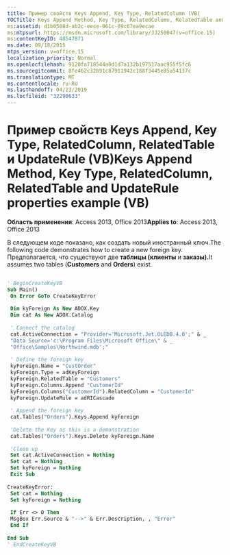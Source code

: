 ```yaml
---
title: Пример свойств Keys Append, Key Type, RelatedColumn (VB)
TOCTitle: Keys Append Method, Key Type, RelatedColumn, RelatedTable and UpdateRule properties example (VB)
ms:assetid: d1b0508d-ab2c-eece-061c-09c67ea9ecae
ms:mtpsurl: https://msdn.microsoft.com/library/JJ250047(v=office.15)
ms:contentKeyID: 48547871
ms.date: 09/18/2015
mtps_version: v=office.15
localization_priority: Normal
ms.openlocfilehash: 9120fa718544a0d1d7a132b197517aac955f5fc6
ms.sourcegitcommit: 8fe462c32b91c87911942c188f3445e85a54137c
ms.translationtype: MT
ms.contentlocale: ru-RU
ms.lasthandoff: 04/23/2019
ms.locfileid: "32290633"
---
```

# <a name="keys-append-method-key-type-relatedcolumn-relatedtable-and-updaterule-properties-example-vb"></a><span data-ttu-id="b607b-102">Пример свойств Keys Append, Key Type, RelatedColumn, RelatedTable и UpdateRule (VB)</span><span class="sxs-lookup"><span data-stu-id="b607b-102">Keys Append Method, Key Type, RelatedColumn, RelatedTable and UpdateRule properties example (VB)</span></span>


<span data-ttu-id="b607b-103">**Область применения**: Access 2013, Office 2013</span><span class="sxs-lookup"><span data-stu-id="b607b-103">**Applies to**: Access 2013, Office 2013</span></span>

<span data-ttu-id="b607b-104">В следующем коде показано, как создать новый иностранный ключ.</span><span class="sxs-lookup"><span data-stu-id="b607b-104">The following code demonstrates how to create a new foreign key.</span></span> <span data-ttu-id="b607b-105">Предполагается, что существуют две **таблицы (клиенты** и **заказы).**</span><span class="sxs-lookup"><span data-stu-id="b607b-105">It assumes two tables (**Customers** and **Orders**) exist.</span></span>

```vb 
 
' BeginCreateKeyVB 
Sub Main() 
 On Error GoTo CreateKeyError 
 
 Dim kyForeign As New ADOX.Key 
 Dim cat As New ADOX.Catalog 
 
 ' Connect the catalog 
 cat.ActiveConnection = "Provider='Microsoft.Jet.OLEDB.4.0';" & _ 
 "Data Source='c:\Program Files\Microsoft Office\" & _ 
 "Office\Samples\Northwind.mdb';" 
 
 ' Define the foreign key 
 kyForeign.Name = "CustOrder" 
 kyForeign.Type = adKeyForeign 
 kyForeign.RelatedTable = "Customers" 
 kyForeign.Columns.Append "CustomerId" 
 kyForeign.Columns("CustomerId").RelatedColumn = "CustomerId" 
 kyForeign.UpdateRule = adRICascade 
 
 ' Append the foreign key 
 cat.Tables("Orders").Keys.Append kyForeign 
 
 'Delete the Key as this is a demonstration 
 cat.Tables("Orders").Keys.Delete kyForeign.Name 
 
 'Clean up 
 Set cat.ActiveConnection = Nothing 
 Set cat = Nothing 
 Set kyForeign = Nothing 
 Exit Sub 
 
CreateKeyError: 
 Set cat = Nothing 
 Set kyForeign = Nothing 
 
 If Err <> 0 Then 
 MsgBox Err.Source & "-->" & Err.Description, , "Error" 
 End If 
 
End Sub 
' EndCreateKeyVB 
```

